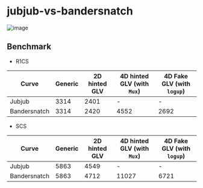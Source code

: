 # jubjub-vs-bandersnatch

![image](https://github.com/user-attachments/assets/cccbc840-bcce-40b0-ba7a-43c3c7835d5b)

## Benchmark

- R1CS

Curve | Generic | 2D hinted GLV | 4D hinted GLV (with `Mux`) | 4D Fake GLV (with `logup`)  |
------|---------|------|----------------------|--------------------------------------------|
Jubjub          |  3314  |  2401   | - | - |
Bandersnatch    |  3314  |  2420   | 4552 | 2692 |


- SCS

Curve | Generic | 2D hinted GLV | 4D hinted GLV (with `Mux`) | 4D Fake GLV (with `logup`)  |
------|---------|------|----------------------|--------------------------------------------|
Jubjub          |  5863  |  4549   | - | - |
Bandersnatch    |  5863  |  4712   | 11027 | 6721 |

